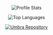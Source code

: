 <!-- https://github.com/anuraghazra/github-readme-stats -->

<!-- Profile Overview -->
<p align='center'>
	<img alt='Profile Stats' src='https://github-readme-stats.vercel.app/api?username=T3Lakuna&count_private=true&show_icons=true&theme=tokyonight&include_all_commits=true' />
</p>

<!-- Top Languages -->
<p align='center'>
	<img alt='Top Languages' src='https://github-readme-stats.vercel.app/api/top-langs/?username=T3Lakuna&langs_count=10' />
</p>

<!-- Pinned Repositories -->
<p align='center'>
	<a href='https://github.com/T3Lakuna/Umbra'><img alt='Umbra Repository' src='https://github-readme-stats.vercel.app/api/pin/?username=T3Lakuna&repo=Umbra' /></a>
</p>
